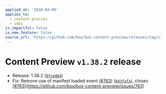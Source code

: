 ```yaml
---
applied_at: '2018-04-09'
applies_to:
  - content-preview
  - sdks
is_impactful: false
is_new_feature: false
source_url: 'https://github.com/box/box-content-preview/releases/tag/v1.38.2'
---
```


# Content Preview `v1.38.2` release


* Release: 1.38.2 ([`9fce464`](https://github.com/box/box-content-preview/commit[`9fce464`](https://github.com/box/box-content-preview/commit/9fce464)))
* Fix: Remove use of manifest loaded event ([#763](https://github.com/box/box-content-preview/pull/763)) ([`643fafa`](https://github.com/box/box-content-preview/commit[`643fafa`](https://github.com/box/box-content-preview/commit/643fafa))), closes [[#763](https://github.com/box/box-content-preview/pull/763)](https://github.com/box/box-content-preview/issues/763)



